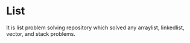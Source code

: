 # List
It is list problem solving repository which solved any arraylist, linkedlist, vector, and stack problems.
